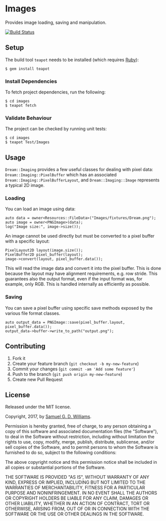 # Images

Provides image loading, saving and manipulation.

[![Build Status](https://travis-ci.org/kurocha/images.svg?branch=master)](https://travis-ci.org/kurocha/images)

## Setup

The build tool `teapot` needs to be installed (which requires [Ruby][2]):

	$ gem install teapot

[2]: http://www.ruby-lang.org/en/downloads/

### Install Dependencies

To fetch project dependencies, run the following:

	$ cd images
	$ teapot fetch

### Validate Behaviour

The project can be checked by running unit tests:

	$ cd images
	$ teapot Test/Images

## Usage

`Dream::Imaging` provides a few useful classes for dealing with pixel data: `Dream::Imaging::PixelBuffer` which has an associated `Dream::Imaging::PixelBufferLayout`, and `Dream::Imaging::Image` represents a typical 2D image.

### Loading

You can load an image using data:

	auto data = owner<Resources::FileData>("Images/fixtures/Dream.png");
	auto image = owner<PNGImage>(data);
	log("Image size:", image->size());

An image cannot be used directly but must be converted to a pixel buffer with a specific layout:

	PixelLayout2D layout(image.size());
	PixelBuffer2D pixel_buffer(layout);
	image->convert(layout, pixel_buffer.data());

This will read the image data and convert it into the pixel buffer. This is done because the layout may have alignment requirements, e.g. row stride. This guarantees also the output format, even if the input format was, for example, only RGB. This is handled internally as efficiently as possible.

### Saving

You can save a pixel buffer using specific save methods exposed by the various file format classes.

	auto output_data = PNGImage::save(pixel_buffer.layout, pixel_buffer.data());
	output_data->buffer->write_to_path("output.png");

## Contributing

1. Fork it
2. Create your feature branch (`git checkout -b my-new-feature`)
3. Commit your changes (`git commit -am 'Add some feature'`)
4. Push to the branch (`git push origin my-new-feature`)
5. Create new Pull Request

## License

Released under the MIT license.

Copyright, 2017, by [Samuel G. D. Williams](http://www.codeotaku.com/samuel-williams).

Permission is hereby granted, free of charge, to any person obtaining a copy
of this software and associated documentation files (the "Software"), to deal
in the Software without restriction, including without limitation the rights
to use, copy, modify, merge, publish, distribute, sublicense, and/or sell
copies of the Software, and to permit persons to whom the Software is
furnished to do so, subject to the following conditions:

The above copyright notice and this permission notice shall be included in
all copies or substantial portions of the Software.

THE SOFTWARE IS PROVIDED "AS IS", WITHOUT WARRANTY OF ANY KIND, EXPRESS OR
IMPLIED, INCLUDING BUT NOT LIMITED TO THE WARRANTIES OF MERCHANTABILITY,
FITNESS FOR A PARTICULAR PURPOSE AND NONINFRINGEMENT. IN NO EVENT SHALL THE
AUTHORS OR COPYRIGHT HOLDERS BE LIABLE FOR ANY CLAIM, DAMAGES OR OTHER
LIABILITY, WHETHER IN AN ACTION OF CONTRACT, TORT OR OTHERWISE, ARISING FROM,
OUT OF OR IN CONNECTION WITH THE SOFTWARE OR THE USE OR OTHER DEALINGS IN
THE SOFTWARE.